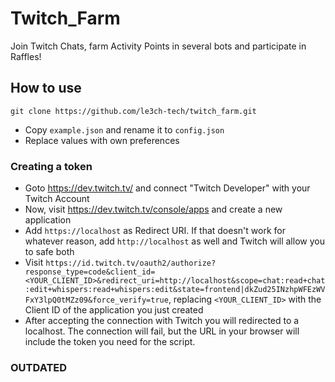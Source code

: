 # Twitch_Farm
Join Twitch Chats, farm Activity Points in several bots and participate in Raffles!

## How to use
`git clone https://github.com/le3ch-tech/twitch_farm.git`

- Copy `example.json` and rename it to `config.json`
- Replace values with own preferences

### Creating a token
- Goto https://dev.twitch.tv/ and connect "Twitch Developer" with your Twitch Account
- Now, visit https://dev.twitch.tv/console/apps and create a new application
- Add `https://localhost` as Redirect URI. If that doesn't work for whatever reason, add `http://localhost` as well and Twitch will allow you to safe both
- Visit `https://id.twitch.tv/oauth2/authorize?response_type=code&client_id=<YOUR_CLIENT_ID>&redirect_uri=http://localhost&scope=chat:read+chat:edit+whispers:read+whispers:edit&state=frontend|dkZud25INzhpWFEzWVFxY3lpQ0tMZz09&force_verify=true`, replacing `<YOUR_CLIENT_ID>` with the Client ID of the application you just created
- After accepting the connection with Twitch you will redirected to a localhost. The connection will fail, but the URL in your browser will include the token you need for the script.


### OUTDATED
